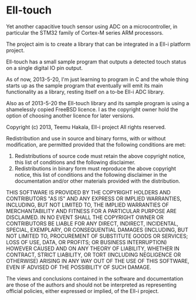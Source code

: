 Ell-touch
=========

Yet another capacitive touch sensor using ADC on a microcontroller,
in particular the STM32 family of Cortex-M series ARM processors.

The project aim is to create a library that can be integrated in
a Ell-i platform project.

Ell-touch has a small sample program that
outputs a detected touch status on a single digital IO pin output.

As of now, 2013-5-20, I'm just learning to program in C and the whole thing
starts up as the sample program that eventually will emit its main
functionality as a library, resting itself on a to-be Ell-i ADC library.

Also as of 2013-5-20 the Ell-touch library and its sample program is using
a shamelessly copied FreeBSD licence. I as the copyright owner hold the option
of choosing another licence for later versions.

Copyright (c) 2013, Teemu Hakala, Ell-i project
All rights reserved.

Redistribution and use in source and binary forms, with or without
modification, are permitted provided that the following conditions are met: 

1. Redistributions of source code must retain the above copyright notice, this
   list of conditions and the following disclaimer. 
2. Redistributions in binary form must reproduce the above copyright notice,
   this list of conditions and the following disclaimer in the documentation
   and/or other materials provided with the distribution. 

THIS SOFTWARE IS PROVIDED BY THE COPYRIGHT HOLDERS AND CONTRIBUTORS "AS IS" AND
ANY EXPRESS OR IMPLIED WARRANTIES, INCLUDING, BUT NOT LIMITED TO, THE IMPLIED
WARRANTIES OF MERCHANTABILITY AND FITNESS FOR A PARTICULAR PURPOSE ARE
DISCLAIMED. IN NO EVENT SHALL THE COPYRIGHT OWNER OR CONTRIBUTORS BE LIABLE FOR
ANY DIRECT, INDIRECT, INCIDENTAL, SPECIAL, EXEMPLARY, OR CONSEQUENTIAL DAMAGES
(INCLUDING, BUT NOT LIMITED TO, PROCUREMENT OF SUBSTITUTE GOODS OR SERVICES;
LOSS OF USE, DATA, OR PROFITS; OR BUSINESS INTERRUPTION) HOWEVER CAUSED AND
ON ANY THEORY OF LIABILITY, WHETHER IN CONTRACT, STRICT LIABILITY, OR TORT
(INCLUDING NEGLIGENCE OR OTHERWISE) ARISING IN ANY WAY OUT OF THE USE OF THIS
SOFTWARE, EVEN IF ADVISED OF THE POSSIBILITY OF SUCH DAMAGE.

The views and conclusions contained in the software and documentation are those
of the authors and should not be interpreted as representing official policies, 
either expressed or implied, of the Ell-i project.
